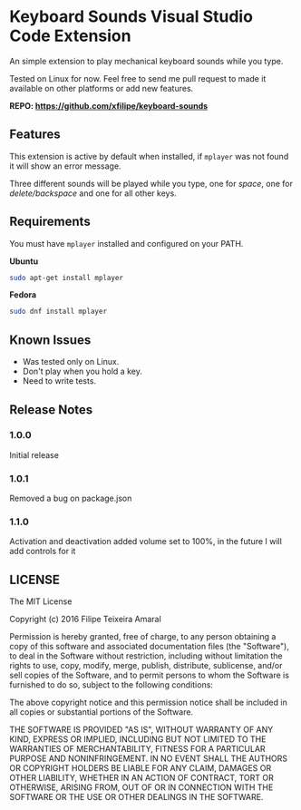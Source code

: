 # Keyboard Sounds Visual Studio Code Extension

An simple extension to play mechanical keyboard sounds while you type.

Tested on Linux for now. Feel free to send me pull request to made it available on other platforms or add new features.

**REPO: https://github.com/xfilipe/keyboard-sounds**

## Features

This extension is active by default when installed, if `mplayer` was not found it will show an error message.

Three different sounds will be played while you type, one for *space*, one for *delete/backspace* and one for all other keys.

## Requirements

You must have `mplayer` installed and configured on your PATH.

**Ubuntu**
```bash
sudo apt-get install mplayer
```

**Fedora**
```bash
sudo dnf install mplayer
```

## Known Issues

 * Was tested only on Linux.
 * Don't play when you hold a key.
 * Need to write tests.

## Release Notes


### 1.0.0

Initial release

### 1.0.1

Removed a bug on package.json

### 1.1.0

Activation and deactivation added
volume set to 100%, in the future I will add controls for it


## LICENSE

The MIT License

Copyright (c) 2016 Filipe Teixeira Amaral

Permission is hereby granted, free of charge, to any person obtaining a copy
of this software and associated documentation files (the "Software"), to deal
in the Software without restriction, including without limitation the rights
to use, copy, modify, merge, publish, distribute, sublicense, and/or sell
copies of the Software, and to permit persons to whom the Software is
furnished to do so, subject to the following conditions:

The above copyright notice and this permission notice shall be included in
all copies or substantial portions of the Software.

THE SOFTWARE IS PROVIDED "AS IS", WITHOUT WARRANTY OF ANY KIND, EXPRESS OR
IMPLIED, INCLUDING BUT NOT LIMITED TO THE WARRANTIES OF MERCHANTABILITY,
FITNESS FOR A PARTICULAR PURPOSE AND NONINFRINGEMENT. IN NO EVENT SHALL THE
AUTHORS OR COPYRIGHT HOLDERS BE LIABLE FOR ANY CLAIM, DAMAGES OR OTHER
LIABILITY, WHETHER IN AN ACTION OF CONTRACT, TORT OR OTHERWISE, ARISING FROM,
OUT OF OR IN CONNECTION WITH THE SOFTWARE OR THE USE OR OTHER DEALINGS IN
THE SOFTWARE.
